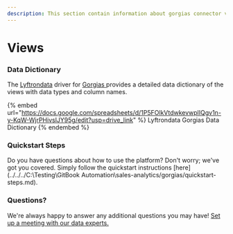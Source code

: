 ```yaml
---
description: This section contain information about gorgias connector views information
---
```


# Views

### Data Dictionary

The [Lyftrondata](https://www.lyftrondata.com/) driver for [Gorgias](https://www.lyftrondata.com/integration/sales-analytics/gorgias//)[ ](https://www.lyftrondata.com/integration/gorgias/)provides a detailed data dictionary of the views with data types and column names.

{% embed url="https://docs.google.com/spreadsheets/d/1P5FOlkVtdwkevwplIQgv1n-y-KqW-WjrPHivslJY95g/edit?usp=drive_link" %}
Lyftrondata Gorgias Data Dictionary
{% endembed %}

### Quickstart Steps

Do you have questions about how to use the platform? Don't worry; we've got you covered. Simply follow the quickstart instructions [here](../../../C:\Testing\GitBook Automation\sales-analytics/gorgias/quickstart-steps.md).

### Questions? <a href="#questions" id="questions"></a>

We're always happy to answer any additional questions you may have! [Set up a meeting with our data experts.](https://www.lyftrondata.com/book-a-meeting/)


